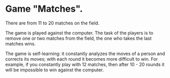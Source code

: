 # Game "Matches".
There are from 11 to 20 matches on the field.

The game is played against the computer. The task of the players is to remove one or two matches from the field, the one who takes the last matches wins.

The game is self-learning: it constantly analyzes the moves of a person and corrects its moves; with each round it becomes more difficult to win. For example, if you constantly play with 12 matches, then after 10 - 20 rounds it will be impossible to win against the computer. 

